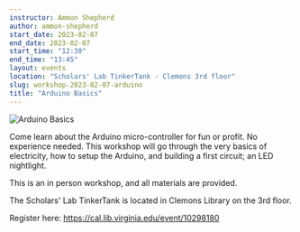 ```yaml
---
instructor: Ammon Shepherd
author: ammon-shepherd
start_date: 2023-02-07
end_date: 2023-02-07
start_time: "12:30"
end_time: "13:45"
layout: events
location: "Scholars' Lab TinkerTank - Clemons 3rd floor"
slug: workshop-2023-02-07-arduino
title: "Arduino Basics"
---
```


![Arduino Basics](/assets/post-media/workshops/arduino.png)

Come learn about the Arduino micro-controller for fun or profit. No experience needed. This workshop will go through the very basics of electricity, how to setup the Arduino, and building a first circuit; an LED nightlight. 

This is an in person workshop, and all materials are provided.

The Scholars' Lab TinkerTank is located in Clemons Library on the 3rd floor.

Register here: [https://cal.lib.virginia.edu/event/10298180 ](https://cal.lib.virginia.edu/event/10298180)
